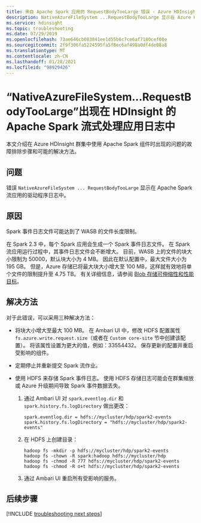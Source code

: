 ```yaml
---
title: 来自 Apache Spark 应用的 RequestBodyTooLarge 错误 - Azure HDInsight
description: NativeAzureFileSystem ...RequestBodyTooLarge 显示在 Azure HDInsight 上 Apache Spark 流应用的日志中
ms.service: hdinsight
ms.topic: troubleshooting
ms.date: 07/29/2019
ms.openlocfilehash: 73ae646cb083841ee1d55b6c7ce6af7180cef08e
ms.sourcegitcommit: 2f9f306fa5224595fa5f8ec6af498a0df4de08a8
ms.translationtype: MT
ms.contentlocale: zh-CN
ms.lasthandoff: 01/28/2021
ms.locfileid: "98929426"
---
```

# <a name="nativeazurefilesystemrequestbodytoolarge-appear-in-apache-spark-streaming-app-log-in-hdinsight"></a>“NativeAzureFileSystem...RequestBodyTooLarge”出现在 HDInsight 的 Apache Spark 流式处理应用日志中

本文介绍在 Azure HDInsight 群集中使用 Apache Spark 组件时出现的问题的故障排除步骤和可能的解决方法。

## <a name="issue"></a>问题

错误 `NativeAzureFileSystem ... RequestBodyTooLarge` 显示在 Apache Spark 流应用的驱动程序日志中。

## <a name="cause"></a>原因

Spark 事件日志文件可能达到了 WASB 的文件长度限制。

在 Spark 2.3 中，每个 Spark 应用会生成一个 Spark 事件日志文件。 在 Spark 流应用运行过程中，其事件日志文件会不断增大。 目前，WASB 上的文件的块大小限制为 50000，默认块大小为 4 MB。 因此在默认配置中，最大文件大小为 195 GB。 但是，Azure 存储已将最大块大小增大至 100 MB，这样就有效地将单个文件的限制提升至 4.75 TB。 有关详细信息，请参阅 [Blob 存储可伸缩性和性能目标](../../storage/blobs/scalability-targets.md)。

## <a name="resolution"></a>解决方法

对于此错误，可以采用三种解决方法：

* 将块大小增大至最大 100 MB。 在 Ambari UI 中，修改 HDFS 配置属性 `fs.azure.write.request.size`（或者在 `Custom core-site` 节中创建该配置）。 将该属性设置为更大的值，例如：33554432。 保存更新的配置并重启受影响的组件。

* 定期停止并重新提交 Spark 流作业。

* 使用 HDFS 来存储 Spark 事件日志。 使用 HDFS 存储日志可能会在群集缩放或 Azure 升级期间导致 Spark 事件数据丢失。

    1. 通过 Ambari UI 对 `spark.eventlog.dir` 和 `spark.history.fs.logDirectory` 做出更改：

        ```
        spark.eventlog.dir = hdfs://mycluster/hdp/spark2-events
        spark.history.fs.logDirectory = "hdfs://mycluster/hdp/spark2-events"
        ```

    1. 在 HDFS 上创建目录：

        ```
        hadoop fs -mkdir -p hdfs://mycluster/hdp/spark2-events
        hadoop fs -chown -R spark:hadoop hdfs://mycluster/hdp
        hadoop fs -chmod -R 777 hdfs://mycluster/hdp/spark2-events
        hadoop fs -chmod -R o+t hdfs://mycluster/hdp/spark2-events
        ```

    1. 通过 Ambari UI 重启所有受影响的服务。

## <a name="next-steps"></a>后续步骤

[!INCLUDE [troubleshooting next steps](../../../includes/hdinsight-troubleshooting-next-steps.md)]